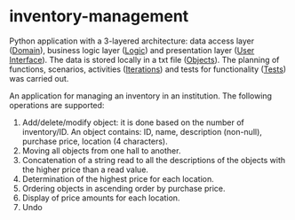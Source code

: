 # inventory-management

Python application with a 3-layered architecture: data access layer ([Domain](https://github.com/Iri25/inventory-management/blob/main/InventoryManagement/Domain.py)), business logic layer ([Logic](https://github.com/Iri25/inventory-management/blob/main/InventoryManagement/Logic.py)) and presentation layer ([User Interface](https://github.com/Iri25/inventory-management/blob/main/InventoryManagement/User%20Interface.py)). The data is stored locally in a txt file ([Objects](https://github.com/Iri25/inventory-management/blob/main/InventoryManagement/Objects.txt)). The planning of functions, scenarios, activities ([Iterations](https://github.com/Iri25/inventory-management/blob/main/InventoryManagement/Iterations.py)) and  tests for functionality ([Tests](https://github.com/Iri25/inventory-management/blob/main/InventoryManagement/Tests.py)) was carried out.

An application for managing an inventory in an institution. The following operations are supported:
1. Add/delete/modify object: it is done based on the number of inventory/ID. An object contains: ID, name, description (non-null), purchase price, location (4 characters).
2. Moving all objects from one hall to another.
3. Concatenation of a string read to all the descriptions of the objects with the higher price than a read value.
4. Determination of the highest price for each location.
5. Ordering objects in ascending order by purchase price.
6. Display of price amounts for each location.
7. Undo
